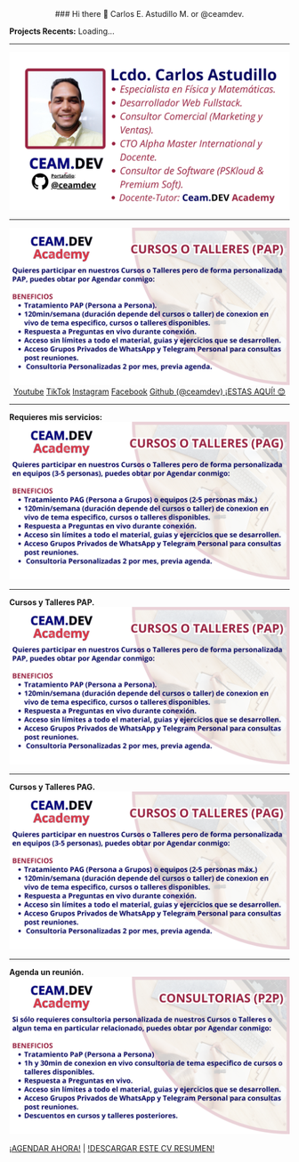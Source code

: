<div align="center">### Hi there 👋 Carlos E. Astudillo M. or @ceamdev. </div>

<b>Projects Recents:</b> Loading...
<hr>
<img src="https://raw.githubusercontent.com/ceamdev/ceamdev/main/1%20-%20LCDO%20CARLOS%20ASUTIDILLO%20-%20CEAMDEV%20ACADEMY.png"/>
<hr>
<img src="https://raw.githubusercontent.com/ceamdev/ceamdev/main/2%20-%20LCDO%20CARLOS%20ASUTIDILLO%20-%20CEAMDEV%20ACADEMY.png"/>
<div align="center">
<a href="https://www.youtube.com/@ceamdev.academy?sub_confirmation=1">Youtube</a>
<a href="https://www.tiktok.com/@ceamdev.academy">TikTok</a>
<a href="https://www.instagram.com/@ceamdev.academy">Instagram</a>
<a href="https://www.facebook.com/@ceamdev.academy">Facebook</a>
<a href="https://github.com/ceamdev/">Github (@ceamdev) ¡ESTAS AQUÍ! 😊</a></div>
<hr>
<b>Requieres mis servicios: </b>
<img src="https://raw.githubusercontent.com/ceamdev/ceamdev/main/3%20-%20LCDO%20CARLOS%20ASUTIDILLO%20-%20CEAMDEV%20ACADEMY.png"/>
<hr>
<b>Cursos y Talleres PAP.</b>
<img src="https://raw.githubusercontent.com/ceamdev/ceamdev/main/2%20-%20LCDO%20CARLOS%20ASUTIDILLO%20-%20CEAMDEV%20ACADEMY.png">
<hr>
<b>Cursos y Talleres PAG.</b>
<img src="https://raw.githubusercontent.com/ceamdev/ceamdev/main/3%20-%20LCDO%20CARLOS%20ASUTIDILLO%20-%20CEAMDEV%20ACADEMY.png">
<hr>
<b>Agenda un reunión.</b>
<a href="https://calendar.google.com/calendar/u/0/appointments/AcZssZ0mi9Rju_p9U57B-qhjN6FX-0GHz5T8qSpMPO0="><img src="https://raw.githubusercontent.com/ceamdev/ceamdev/main/4%20-%20LCDO%20CARLOS%20ASUTIDILLO%20-%20CEAMDEV%20ACADEMY.png"/></a>
<p aling="center"><a href="https://calendar.google.com/calendar/u/0/appointments/AcZssZ0mi9Rju_p9U57B-qhjN6FX-0GHz5T8qSpMPO0=">¡AGENDAR AHORA!</a> | <a href="https://raw.githubusercontent.com/ceamdev/ceamdev/main/LCDO CARLOS ASUTIDILLO - CEAMDEV ACADEMY.pdf">!DESCARGAR ESTE CV RESUMEN!</a></p>
<!--
**ceamdev/ceamdev** is a ✨ _special_ ✨ repository because its `README.md` (this file) appears on your GitHub profile.

Here are some ideas to get you started:

- 🔭 I’m currently working on ...
- 🌱 I’m currently learning ...
- 👯 I’m looking to collaborate on ...
- 🤔 I’m looking for help with ...
- 💬 Ask me about ...
- 📫 How to reach me: ...
- 😄 Pronouns: ...
- ⚡ Fun fact: ...
-->
